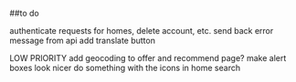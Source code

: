 ##to do



authenticate requests for homes, delete account,  etc.
send back error message from api
add translate button


LOW PRIORITY
add geocoding to offer and recommend page?
make alert boxes look nicer
do something with the icons in home search
